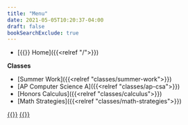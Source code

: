 ```yaml
---
title: "Menu"
date: 2021-05-05T10:20:37-04:00
draft: false
bookSearchExclude: true
---
```


- [{{<fa fas fa-home>}} Home]({{<relref "/">}})

**Classes**
- [Summer Work]({{<relref "classes/summer-work">}})
- [AP Computer Science A]({{<relref "classes/ap-csa">}})
- [Honors Calculus]({{<relref "classes/calculus">}})
- [Math Strategies]({{<relref "classes/math-strategies">}})
<!--
- [AP Computer Science Principles]({{<relref "classes/ap-csp">}})
- Engineering Design I
- [Intro to Programming]({{<relref "classes/intro-to-programming">}})
- [Intro to Web Development]({{<relref "classes/intro-to-web-dev">}})
- [Yearbook Publishing]({{<relref "classes/yearbook-publishing">}})
- [Tech Apps I]({{<relref "classes/tech-apps-1">}})
-->

<!--
**Clubs**
- [Yearbook Club]({{<relref "clubs/yearbook-club">}})

**Links**
- [Canvas](https://manville.instructure.com/)
- [Valorem](https://www.mhsyearbook.com)
-->

[{{<fa fab fa-github-square fa-lg>}}](https://www.github.com/wkurzius)
	[{{<fa fab fa-youtube-square fa-lg>}}](https://www.youtube.com/c/MrKurziusVideos)
<!---[{{<fa fab fa-instagram-square fa-lg>}}](https://www.instagram.com/mhs_valorem)-->
